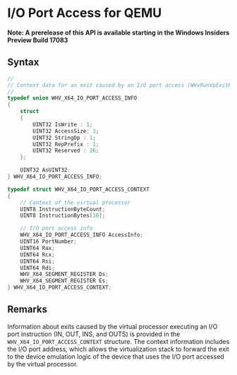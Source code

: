 # I/O Port Access for QEMU
**Note: A prerelease of this API is available starting in the Windows Insiders Preview Build 17083**

## Syntax
```C
//
// Context data for an exit caused by an I/O port access (WHvRunVpExitReasonX64IOPortAccess)
//
typedef union WHV_X64_IO_PORT_ACCESS_INFO
{
    struct
    {
        UINT32 IsWrite : 1;
        UINT32 AccessSize: 3;
        UINT32 StringOp : 1;
        UINT32 RepPrefix : 1;
        UINT32 Reserved : 26;
    };

    UINT32 AsUINT32;
} WHV_X64_IO_PORT_ACCESS_INFO;

typedef struct WHV_X64_IO_PORT_ACCESS_CONTEXT
{
    // Context of the virtual processor
    UINT8 InstructionByteCount;
    UINT8 InstructionBytes[16];

    // I/O port access info
    WHV_X64_IO_PORT_ACCESS_INFO AccessInfo;
    UINT16 PortNumber;
    UINT64 Rax;
    UINT64 Rcx;
    UINT64 Rsi;
    UINT64 Rdi;
    WHV_X64_SEGMENT_REGISTER Ds;
    WHV_X64_SEGMENT_REGISTER Es;
} WHV_X64_IO_PORT_ACCESS_CONTEXT;
```

## Remarks

Information about exits caused by the virtual processor executing an I/O port instruction (IN, OUT, INS, and OUTS) is provided in the `WHV_X64_IO_PORT_ACCESS_CONTEXT` structure. The context information includes the I/O port address, which allows the virtualization stack to forward the exit to the device emulation logic of the device that uses the I/O port accessed by the virtual processor. 